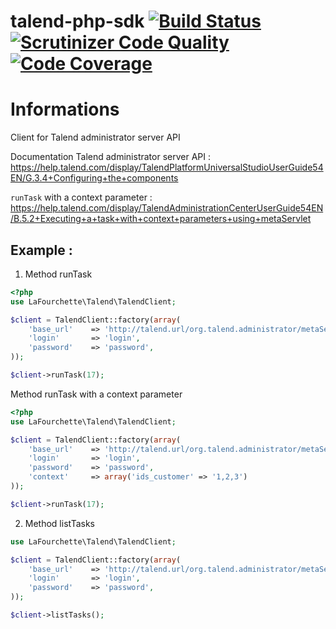 talend-php-sdk [![Build Status](https://travis-ci.org/lafourchette/talend-php-sdk.svg?branch=master)](https://travis-ci.org/lafourchette/talend-php-sdk) [![Scrutinizer Code Quality](https://scrutinizer-ci.com/g/lafourchette/talend-php-sdk/badges/quality-score.png?b=master)](https://scrutinizer-ci.com/g/lafourchette/talend-php-sdk/?branch=master) [![Code Coverage](https://scrutinizer-ci.com/g/lafourchette/talend-php-sdk/badges/coverage.png?b=master)](https://scrutinizer-ci.com/g/lafourchette/talend-php-sdk/?branch=master)
==============

Informations
======

Client for Talend administrator server API

Documentation Talend administrator server API :
https://help.talend.com/display/TalendPlatformUniversalStudioUserGuide54EN/G.3.4+Configuring+the+components

`runTask` with a context parameter :
https://help.talend.com/display/TalendAdministrationCenterUserGuide54EN/B.5.2+Executing+a+task+with+context+parameters+using+metaServlet

Example :
---------

1) Method runTask
```php
<?php
use LaFourchette\Talend\TalendClient;

$client = TalendClient::factory(array(
    'base_url'    => 'http://talend.url/org.talend.administrator/metaServlet',
    'login'       => 'login',
    'password'    => 'password',
));

$client->runTask(17);
```
Method runTask with a context parameter


```php
<?php
use LaFourchette\Talend\TalendClient;

$client = TalendClient::factory(array(
    'base_url'    => 'http://talend.url/org.talend.administrator/metaServlet',
    'login'       => 'login',
    'password'    => 'password',
    'context'     => array('ids_customer' => '1,2,3')
));

$client->runTask(17);
```

2) Method listTasks
```php
use LaFourchette\Talend\TalendClient;

$client = TalendClient::factory(array(
    'base_url'    => 'http://talend.url/org.talend.administrator/metaServlet',
    'login'       => 'login',
    'password'    => 'password',
));

$client->listTasks();
```
